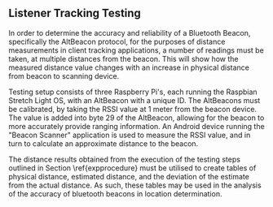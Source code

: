 ## Listener Tracking Testing

In order to determine the accuracy and reliability of a Bluetooth Beacon,
specifically the AltBeacon protocol, for the purposes of distance measurements
in client tracking applications, a number of readings must be taken, at multiple
distances from the beacon. This will show how the measured distance value
changes with an increase in physical distance from beacon to scanning device.

Testing setup consists of three Raspberry Pi's, each running the Raspbian
Stretch Light OS, with an AltBeacon with a unique ID. The AltBeacons must be
calibrated, by taking the RSSI value at 1 meter from the beacon device. The
value is added into byte 29 of the AltBeacon, allowing for the beacon to more
accurately provide ranging information. An Android device running the "Beacon
Scanner" application is used to measure the RSSI value, and in turn to calculate
an approximate distance to the beacon.

The distance results obtained from the execution of the testing steps outlined
in Section \ref{expprocedure} must be utilised to create tables of physical
distance, estimated distance, and the deviation of the estimate from the actual
distance. As such, these tables may be used in the analysis of the accuracy of
bluetooth beacons in location determination.
